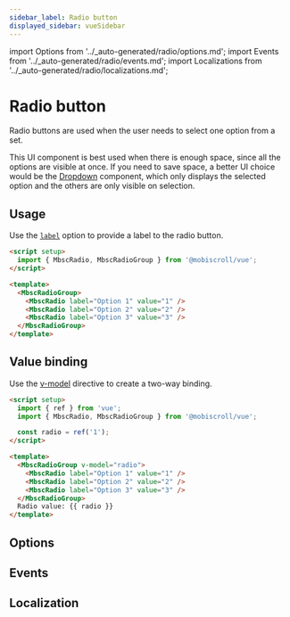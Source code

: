 ```yaml
---
sidebar_label: Radio button
displayed_sidebar: vueSidebar
---
```


import Options from '../\_auto-generated/radio/options.md';
import Events from '../\_auto-generated/radio/events.md';
import Localizations from '../\_auto-generated/radio/localizations.md';

# Radio button

Radio buttons are used when the user needs to select one option from a set.

This UI component is best used when there is enough space, since all the options are visible at once.
If you need to save space, a better UI choice would be the [Dropdown](./dropdown) component,
which only displays the selected option and the others are only visible on selection.

## Usage

Use the [`label`](#opt-label) option to provide a label to the radio button.

```html
<script setup>
  import { MbscRadio, MbscRadioGroup } from '@mobiscroll/vue';
</script>

<template>
  <MbscRadioGroup>
    <MbscRadio label="Option 1" value="1" />
    <MbscRadio label="Option 2" value="2" />
    <MbscRadio label="Option 3" value="3" />
  </MbscRadioGroup>
</template>
```

## Value binding

Use the [v-model](https://vuejs.org/api/built-in-directives.html#v-model) directive to create a two-way binding.

```html
<script setup>
  import { ref } from 'vue';
  import { MbscRadio, MbscRadioGroup } from '@mobiscroll/vue';

  const radio = ref('1');
</script>

<template>
  <MbscRadioGroup v-model="radio">
    <MbscRadio label="Option 1" value="1" />
    <MbscRadio label="Option 2" value="2" />
    <MbscRadio label="Option 3" value="3" />
  </MbscRadioGroup>
  Radio value: {{ radio }}
</template>
```

<div className="option-list">

## Options

<Options />

## Events

<Events />

## Localization

<Localizations />

</div>
